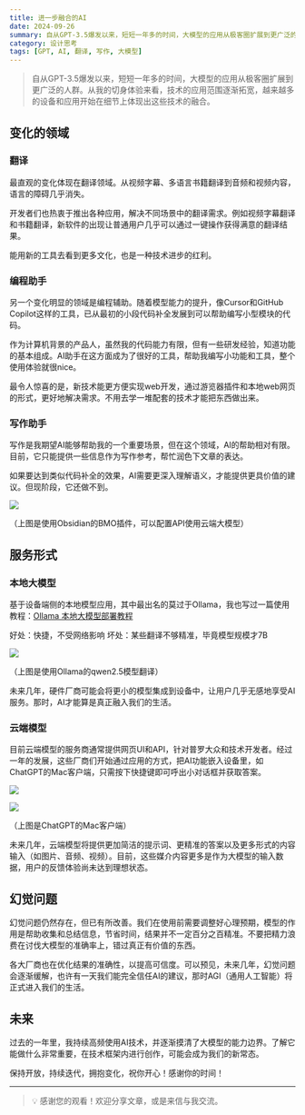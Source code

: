 ```yaml
---
title: 进一步融合的AI
date: 2024-09-26
summary: 自从GPT-3.5爆发以来，短短一年多的时间，大模型的应用从极客圈扩展到更广泛的人群
category: 设计思考
tags: [GPT, AI, 翻译, 写作, 大模型]
---
```


> 自从GPT-3.5爆发以来，短短一年多的时间，大模型的应用从极客圈扩展到更广泛的人群。从我的切身体验来看，技术的应用范围逐渐拓宽，越来越多的设备和应用开始在细节上体现出这些技术的融合。

## 变化的领域

### 翻译

最直观的变化体现在翻译领域。从视频字幕、多语言书籍翻译到音频和视频内容，语言的障碍几乎消失。

开发者们也热衷于推出各种应用，解决不同场景中的翻译需求。例如视频字幕翻译和书籍翻译，新软件的出现让普通用户几乎可以通过一键操作获得满意的翻译结果。

能用新的工具去看到更多文化，也是一种技术进步的红利。

### 编程助手

另一个变化明显的领域是编程辅助。随着模型能力的提升，像Cursor和GitHub Copilot这样的工具，已从最初的小段代码补全发展到可以帮助编写小型模块的代码。

作为计算机背景的产品人，虽然我的代码能力有限，但有一些研发经验，知道功能的基本组成。AI助手在这方面成为了很好的工具，帮助我编写小功能和工具，整个使用体验就很nice。

最令人惊喜的是，新技术能更方便实现web开发，通过游览器插件和本地web网页的形式，更好地解决需求。不用去学一堆配套的技术才能把东西做出来。

### 写作助手

写作是我期望AI能够帮助我的一个重要场景，但在这个领域，AI的帮助相对有限。目前，它只能提供一些信息作为写作参考，帮忙润色下文章的表达。

如果要达到类似代码补全的效果，AI需要更深入理解语义，才能提供更具价值的建议。但现阶段，它还做不到。

![](https://blog-1259751088.cos.ap-shanghai.myqcloud.com/uPic/CleanShot%202024-09-25%20at%2018.04.35@2x.png)

（上图是使用Obsidian的BMO插件，可以配置API使用云端大模型）

## 服务形式

### 本地大模型

基于设备端侧的本地模型应用，其中最出名的莫过于Ollama，我也写过一篇使用教程：[Ollama 本地大模型部署教程](https://www.chawfoo.com/article/ai3)

好处：快捷，不受网络影响
坏处：某些翻译不够精准，毕竟模型规模才7B

![](https://blog-1259751088.cos.ap-shanghai.myqcloud.com/uPic/CleanShot%202024-09-25%20at%2018.09.58@2x.png)

（上图是使用Ollama的qwen2.5模型翻译）

未来几年，硬件厂商可能会将更小的模型集成到设备中，让用户几乎无感地享受AI服务。那时，AI才能算是真正融入我们的生活。

### 云端模型

目前云端模型的服务商通常提供网页UI和API，针对普罗大众和技术开发者。经过一年的发展，这些厂商们开始通过应用的方式，把AI功能嵌入设备里，如ChatGPT的Mac客户端，只需按下快捷键即可呼出小对话框并获取答案。

![](https://blog-1259751088.cos.ap-shanghai.myqcloud.com/uPic/CleanShot%202024-09-26%20at%2006.20.24@2x.png)

![](https://blog-1259751088.cos.ap-shanghai.myqcloud.com/uPic/CleanShot%202024-09-25%20at%2018.00.11@2x.png)

（上图是ChatGPT的Mac客户端）

未来几年，云端模型将提供更加简洁的提示词、更精准的答案以及更多形式的内容输入（如图片、音频、视频）。目前，这些媒介内容更多是作为大模型的输入数据，用户的反馈体验尚未达到理想状态。

## 幻觉问题

幻觉问题仍然存在，但已有所改善。我们在使用前需要调整好心理预期，模型的作用是帮助收集和总结信息，节省时间，结果并不一定百分之百精准。不要把精力浪费在讨伐大模型的准确率上，错过真正有价值的东西。

各大厂商也在优化结果的准确性，以提高可信度。可以预见，未来几年，幻觉问题会逐渐缓解，也许有一天我们能完全信任AI的建议，那时AGI（通用人工智能）将正式进入我们的生活。

## 未来

过去的一年里，我持续高频使用AI技术，并逐渐摸清了大模型的能力边界。了解它能做什么非常重要，在技术框架内进行创作，可能会成为我们的新常态。

保持开放，持续迭代，拥抱变化，祝你开心！感谢你的时间！

---

> 💡 感谢您的观看！欢迎分享文章，或是来信与我交流。